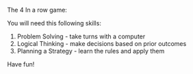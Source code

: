 The 4 In a row game:

You will need this following skills:
1. Problem Solving - take turns with a computer
2. Logical Thinking - make decisions based on prior outcomes 
3. Planning a Strategy - learn the rules and apply them

Have fun!
